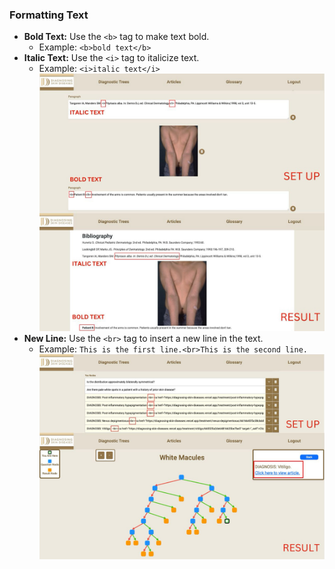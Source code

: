 ### Formatting Text

- **Bold Text:** Use the `<b>` tag to make text bold.
  - Example: `<b>bold text</b>`
- **Italic Text:** Use the `<i>` tag to italicize text.
  - Example: `<i>italic text</i>`
![Local Image](./assets/format-text.jpg "Formatted text example")
- **New Line:** Use the `<br>` tag to insert a new line in the text.
  - Example: `This is the first line.<br>This is the second line.`
![Local Image](./assets/new-line.jpg "New line example")